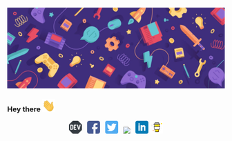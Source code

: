 <!-- [ -->
![Jitendra Header](https://raw.githubusercontent.com/JitendraSachwani/JitendraSachwani/main/assets/readme_header.jpg)
<!-- ](https://some-url.dev/) -->

### Hey there <img src="https://raw.githubusercontent.com/JitendraSachwani/JitendraSachwani/main/assets/gifs/wave.gif" width="30px">

<p align='center'>
<a href="https://dev.to/waylonwalker"><img height="30" src="https://raw.githubusercontent.com/JitendraSachwani/JitendraSachwani/main/assets/icons/devTo.png"></a>&nbsp;&nbsp;
<a href="https://www.facebook.com/jitendra.sachwani"><img height="30" src="https://raw.githubusercontent.com/JitendraSachwani/JitendraSachwani/main/assets/icons/facebook.png?raw=true"></a>&nbsp;&nbsp;
<a href="https://twitter.com/_Jitendra_S"><img height="30" src="https://raw.githubusercontent.com/JitendraSachwani/JitendraSachwani/main/assets/icons/twitter.png?raw=true"></a>&nbsp;&nbsp;
<a href="https://instagram.com/jitu_honorificabilitudinitas"><img height="30" src="https://raw.githubusercontent.com/JitendraSachwani/JitendraSachwani/main/assets/icons/instagram.jpg?raw=true"></a>&nbsp;&nbsp;
<a href="https://www.linkedin.com/in/jitendra-sachwani/"><img height="30" src="https://raw.githubusercontent.com/JitendraSachwani/JitendraSachwani/main/assets/icons/linkedin.png?raw=true"></a>
<a href="https://www.buymeacoffee.com/bBdtMQO"><img height="30" src="https://raw.githubusercontent.com/JitendraSachwani/JitendraSachwani/main/assets/icons/buy-me-a-coffee.png?raw=true"></a>
</p>

<!--
**JitendraSachwani/JitendraSachwani** is a ✨ _special_ ✨ repository because its `README.md` (this file) appears on your GitHub profile.

Here are some ideas to get you started:

- 🔭 I’m currently working on ...
- 🌱 I’m currently learning ...
- 👯 I’m looking to collaborate on ...
- 🤔 I’m looking for help with ...
- 💬 Ask me about ...
- 📫 How to reach me: ...
- 😄 Pronouns: ...
- ⚡ Fun fact: ...
-->
